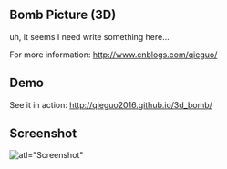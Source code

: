 Bomb Picture (3D)
---

uh, it seems I need write something here...

For more information: http://www.cnblogs.com/qieguo/

Demo
---

See it in action: http://qieguo2016.github.io/3d_bomb/

Screenshot
---

![atl="Screenshot"](https://github.com/qieguo2016/3d_bomb/blob/master/img/Screenshot.gif?raw=true)
